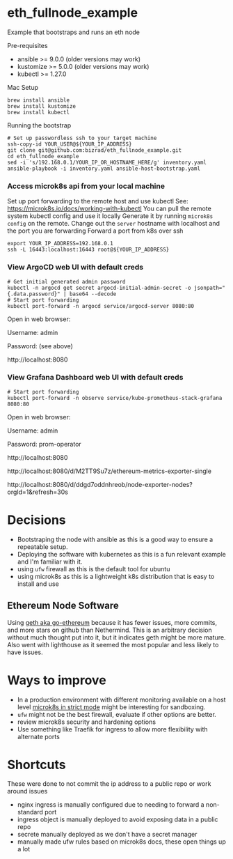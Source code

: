 # eth_fullnode_example
Example that bootstraps and runs an eth node

Pre-requisites
* ansible >= 9.0.0 (older versions may work)
* kustomize >= 5.0.0 (older versions may work)
* kubectl >= 1.27.0

Mac Setup
```commandline
brew install ansible
brew install kustomize
brew install kubectl
```

Running the bootstrap
```commandline
# Set up passwordless ssh to your target machine
ssh-copy-id YOUR_USER@${YOUR_IP_ADDRESS}
git clone git@github.com:bizrad/eth_fullnode_example.git
cd eth_fullnode_example
sed -i 's/192.168.0.1/YOUR_IP_OR_HOSTNAME_HERE/g' inventory.yaml
ansible-playbook -i inventory.yaml ansible-host-bootstrap.yaml
```

### Access microk8s api from your local machine 
Set up port forwarding to the remote host and use kubectl
See: https://microk8s.io/docs/working-with-kubectl
You can pull the remote system kubectl config and use it locally
Generate it by running `microk8s config` on the remote.
Change out the `server` hostname with localhost and the port you are forwarding
Forward a port from k8s over ssh
```commandline
export YOUR_IP_ADDRESS=192.168.0.1
ssh -L 16443:localhost:16443 root@${YOUR_IP_ADDRESS}
```

### View ArgoCD web UI with default creds
```shell
# Get initial generated admin password
kubectl -n argocd get secret argocd-initial-admin-secret -o jsonpath="{.data.password}" | base64 --decode
# Start port forwarding
kubectl port-forward -n argocd service/argocd-server 8080:80 
```
Open in web browser:

Username: admin

Password: (see above)

http://localhost:8080

### View Grafana Dashboard web UI with default creds
```shell
# Start port forwarding
kubectl port-forward -n observe service/kube-prometheus-stack-grafana 8080:80 
```
Open in web browser:

Username: admin

Password: prom-operator

http://localhost:8080

http://localhost:8080/d/M2TT9Su7z/ethereum-metrics-exporter-single

http://localhost:8080/d/ddgd7oddnhreob/node-exporter-nodes?orgId=1&refresh=30s

# Decisions
* Bootstraping the node with ansible as this is a good way to ensure a repeatable setup.
* Deploying the software with kubernetes as this is a fun relevant example and I'm familiar with it.
* using `ufw` firewall as this is the default tool for ubuntu
* using microk8s as this is a lightweight k8s distribution that is easy to install and use

## Ethereum Node Software
Using [geth aka go-ethereum](https://github.com/ethereum/go-ethereum) because it has fewer issues, more commits, and more stars on github than Nethermind. 
This is an arbitrary decision without much thought put into it, but it indicates geth might be more mature.
Also went with lighthouse as it seemed the most popular and less likely to have issues. 

# Ways to improve
* In a production environment with different monitoring available on a host level
[microk8s in strict mode](https://microk8s.io/docs/strict-confinement) might be interesting for sandboxing.
* `ufw` might not be the best firewall, evaluate if other options are better.
* review microk8s security and hardening options
* Use something like Traefik for ingress to allow more flexibility with alternate ports

# Shortcuts
These were done to not commit the ip address to a public repo or work around issues
* nginx ingress is manually configured due to needing to forward a non-standard port
* ingress object is manually deployed to avoid exposing data in a public repo
* secrete manually deployed as we don't have a secret manager
* manually made ufw rules based on microk8s docs, these open things up a lot